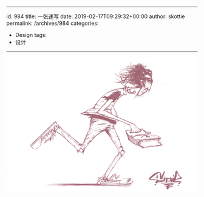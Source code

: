 
---
id: 984
title: 一张速写
date: 2019-02-17T09:29:32+00:00
author: skottie
permalink: /archives/984
categories:
  - Design
tags:
  - 设计

---

![01](/wp-content/uploads/2019/02/IMG_0005.png)
<!-- more --> 

